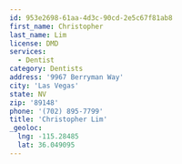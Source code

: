 ```yaml
---
id: 953e2698-61aa-4d3c-90cd-2e5c67f81ab8
first_name: Christopher
last_name: Lim
license: DMD
services:
  - Dentist
category: Dentists
address: '9967 Berryman Way'
city: 'Las Vegas'
state: NV
zip: '89148'
phone: '(702) 895-7799'
title: 'Christopher Lim'
_geoloc:
  lng: -115.28485
  lat: 36.049095
---
```

